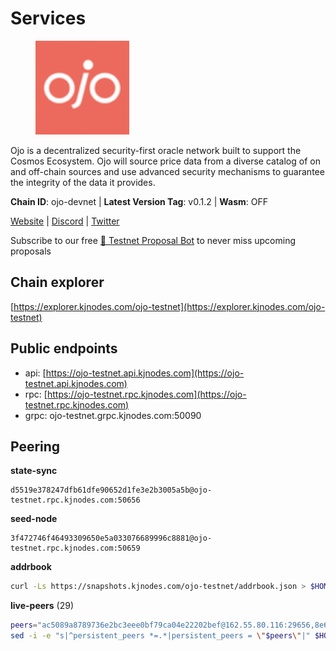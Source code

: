 # Services

<figure><img src="https://raw.githubusercontent.com/kj89/cosmos-images/main/logos/ojo.png" width="150" alt=""><figcaption></figcaption></figure>

Ojo is a decentralized security-first oracle network built  to support the Cosmos Ecosystem. Ojo will source price data  from a diverse catalog of on and off-chain sources and use  advanced security mechanisms to guarantee the integrity of the data it provides.

**Chain ID**: ojo-devnet | **Latest Version Tag**: v0.1.2 | **Wasm**: OFF

[Website](https://ojo.network) | [Discord](https://discord.gg/fd8Yrex8nC) | [Twitter](https://twitter.com/ojo_network)



Subscribe to our free [🤖 Testnet Proposal Bot](https://t.me/kjnodes_testnet_proposal_bot) to never miss upcoming proposals


## Chain explorer
[https://explorer.kjnodes.com/ojo-testnet](https://explorer.kjnodes.com/ojo-testnet)

## Public endpoints

* api: [https://ojo-testnet.api.kjnodes.com](https://ojo-testnet.api.kjnodes.com)
* rpc: [https://ojo-testnet.rpc.kjnodes.com](https://ojo-testnet.rpc.kjnodes.com)
* grpc: ojo-testnet.grpc.kjnodes.com:50090

## Peering

**state-sync**

```text
d5519e378247dfb61dfe90652d1fe3e2b3005a5b@ojo-testnet.rpc.kjnodes.com:50656
```

**seed-node**

```text
3f472746f46493309650e5a033076689996c8881@ojo-testnet.rpc.kjnodes.com:50659
```

**addrbook**
```bash
curl -Ls https://snapshots.kjnodes.com/ojo-testnet/addrbook.json > $HOME/.ojo/config/addrbook.json
```

**live-peers** (29)
```bash
peers="ac5089a8789736e2bc3eee0bf79ca04e22202bef@162.55.80.116:29656,8e69c82fd42041a5eff49bcb94ae65c037aa45a9@65.109.87.88:26156,5461b1ff958615ab65b97a788774c557921e72ec@89.117.57.201:19656,c735f993287716ca1c358e9fe104dc570cf2ef3c@176.37.119.156:26694,5c2a752c9b1952dbed075c56c600c3a79b58c395@95.214.52.139:27226,46be755bb7f34a6f4722713e40c9786266654396@38.242.237.125:26656,d5519e378247dfb61dfe90652d1fe3e2b3005a5b@65.109.68.190:50656,d2489830a5e91ec214edfc54756512e4f89f2609@65.109.92.79:12656,b133dde2713a216a017399920419fcb1e084cdb2@136.243.88.91:7330,446bf9b0ef6ea1b50c682f4f3427f46b9a70d5b3@65.109.116.204:21656,39e879a31a54215882647fb7299464036e322f50@65.109.65.163:21656,cf2de6fcee7dd1e7bbe3413e9c182481f49eede0@65.108.9.164:21656,42baeb39425394727c10025ab26afb0b0e97a388@154.31.34.160:50656,4e38368e64b1951439e7d6ac3387dae9dcfef120@94.130.16.254:60956,9a60cf2bb51eed575d58170fcc55901fb99b40a0@194.163.148.202:50656,964adc99a6580ccf7fabbebfa42d3e1e70058ba0@85.190.254.15:50656,dd100ed6f1046f8db6d1d7ad04ed6253f935e9b2@176.118.198.128:26656,34d194b6dab0159471a2aa318949f6a4a238d1b8@77.51.200.79:50656,f8a62360e6084b6a9ba3f731a1fb708ef3c9c5cf@143.198.136.136:28656,33d16e5cfd73bd8b600da03a0ac93f2a38691315@77.54.1.75:1202,23830179727e6e38933e95000cb84ece4112f78c@185.155.97.74:18656,d18abe07d27a732e913a782d31b691087a76078d@88.99.164.158:37096,f35a6ea4693d24d3727a8e866acab2a9faa2ddbc@91.223.3.144:26256,b6c75d1fbdc9c39daaaf52a4c0937b9f06975808@167.235.198.193:46656,c2f1a2474219cdd314e271429b415732261ebaa3@148.251.19.197:26666,f63f353c1e8b47b6fe1cbbda91b5a91673c155b3@89.163.132.156:36656,11bb322f6396a1ca67717cf162385ed250503e28@154.12.253.123:36656,bd90b71f1f982ebb18857da8cb777883d6ca687e@185.209.223.68:26656,a876f7cda5f1ddd16aa271ec43cba750c0ba32c4@77.37.176.99:26656"
sed -i -e "s|^persistent_peers *=.*|persistent_peers = \"$peers\"|" $HOME/.ojo/config/config.toml
```
